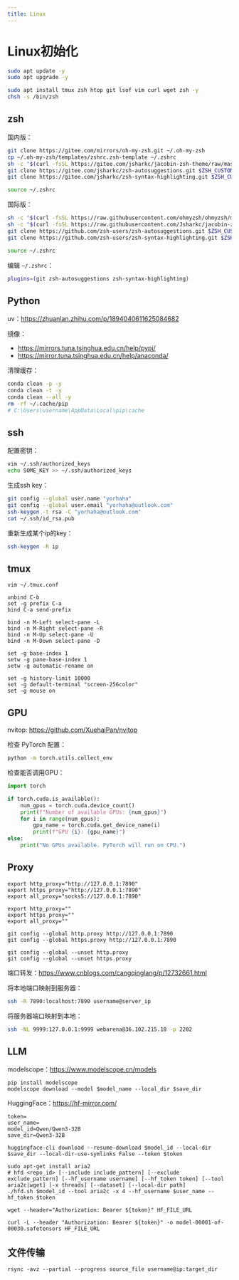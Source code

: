 ```yaml
---
title: Linux
---
```


# Linux初始化

```sh
sudo apt update -y
sudo apt upgrade -y

sudo apt install tmux zsh htop git lsof vim curl wget zsh -y
chsh -s /bin/zsh
```

## zsh

国内版：

```sh
git clone https://gitee.com/mirrors/oh-my-zsh.git ~/.oh-my-zsh
cp ~/.oh-my-zsh/templates/zshrc.zsh-template ~/.zshrc
sh -c "$(curl -fsSL https://gitee.com/jsharkc/jacobin-zsh-theme/raw/master/install.sh)"
git clone https://gitee.com/jsharkc/zsh-autosuggestions.git $ZSH_CUSTOM/plugins/zsh-autosuggestions
git clone https://gitee.com/jsharkc/zsh-syntax-highlighting.git $ZSH_CUSTOM/plugins/zsh-syntax-highlighting

source ~/.zshrc
```

国际版：

```sh
sh -c "$(curl -fsSL https://raw.githubusercontent.com/ohmyzsh/ohmyzsh/master/tools/install.sh)"
sh -c "$(curl -fsSL https://raw.githubusercontent.com/Jsharkc/jacobin-zsh-theme/master/install.sh)" 
git clone https://github.com/zsh-users/zsh-autosuggestions.git $ZSH_CUSTOM/plugins/zsh-autosuggestions
git clone https://github.com/zsh-users/zsh-syntax-highlighting.git $ZSH_CUSTOM/plugins/zsh-syntax-highlighting

source ~/.zshrc
```

编辑 `~/.zshrc`：

```sh
plugins=(git zsh-autosuggestions zsh-syntax-highlighting)
```

## Python

uv：https://zhuanlan.zhihu.com/p/1894040611625084682

镜像：
- https://mirrors.tuna.tsinghua.edu.cn/help/pypi/
- https://mirror.tuna.tsinghua.edu.cn/help/anaconda/

清理缓存：

```sh
conda clean -p -y
conda clean -t -y
conda clean --all -y
rm -rf ~/.cache/pip
# C:\Users\username\AppData\Local\pip\cache
```

## ssh

配置密钥：

```sh
vim ~/.ssh/authorized_keys
echo SOME_KEY >> ~/.ssh/authorized_keys
```

生成ssh key：

```sh
git config --global user.name "yorhaha"
git config --global user.email "yorhaha@outlook.com"
ssh-keygen -t rsa -C "yorhaha@outlook.com"
cat ~/.ssh/id_rsa.pub
```

重新生成某个ip的key：

```sh
ssh-keygen -R ip
```

## tmux

`vim ~/.tmux.conf`

```
unbind C-b
set -g prefix C-a
bind C-a send-prefix

bind -n M-Left select-pane -L
bind -n M-Right select-pane -R
bind -n M-Up select-pane -U
bind -n M-Down select-pane -D

set -g base-index 1
setw -g pane-base-index 1
setw -g automatic-rename on

set -g history-limit 10000
set -g default-terminal "screen-256color"
set -g mouse on
```

## GPU

nvitop: https://github.com/XuehaiPan/nvitop

检查 PyTorch 配置：

```sh
python -m torch.utils.collect_env
```

检查能否调用GPU：

```python
import torch

if torch.cuda.is_available():
    num_gpus = torch.cuda.device_count()
    print(f"Number of available GPUs: {num_gpus}")
    for i in range(num_gpus):
        gpu_name = torch.cuda.get_device_name(i)
        print(f"GPU {i}: {gpu_name}")
else:
    print("No GPUs available. PyTorch will run on CPU.")
```

## Proxy

```
export http_proxy="http://127.0.0.1:7890"
export https_proxy="http://127.0.0.1:7890"
export all_proxy="socks5://127.0.0.1:7890"

export http_proxy=""
export https_proxy=""
export all_proxy=""

git config --global http.proxy http://127.0.0.1:7890
git config --global https.proxy http://127.0.0.1:7890

git config --global --unset http.proxy
git config --global --unset https.proxy
```

端口转发：https://www.cnblogs.com/cangqinglang/p/12732661.html

将本地端口映射到服务器：

```sh
ssh -R 7890:localhost:7890 username@server_ip
```

将服务器端口映射到本地：

```sh
ssh -NL 9999:127.0.0.1:9999 webarena@36.102.215.18 -p 2202
```

## LLM

modelscope：https://www.modelscope.cn/models

```
pip install modelscope
modelscope download --model $model_name --local_dir $save_dir
```

HuggingFace：https://hf-mirror.com/

```
token=
user_name=
model_id=Qwen/Qwen3-32B
save_dir=Qwen3-32B

huggingface-cli download --resume-download $model_id --local-dir $save_dir --local-dir-use-symlinks False --token $token

sudo apt-get install aria2
# hfd <repo_id> [--include include_pattern] [--exclude exclude_pattern] [--hf_username username] [--hf_token token] [--tool aria2c|wget] [-x threads] [--dataset] [--local-dir path]
./hfd.sh $model_id --tool aria2c -x 4 --hf_username $user_name --hf_token $token

wget --header="Authorization: Bearer ${token}" HF_FILE_URL

curl -L --header "Authorization: Bearer ${token}" -o model-00001-of-00030.safetensors HF_FILE_URL
```

## 文件传输

```
rsync -avz --partial --progress source_file username@ip:target_dir
```
